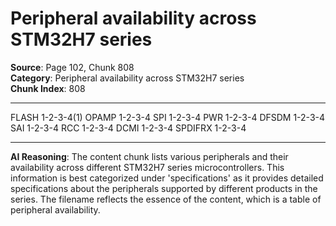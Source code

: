 # Peripheral availability across STM32H7 series

**Source**: Page 102, Chunk 808  
**Category**: Peripheral availability across STM32H7 series  
**Chunk Index**: 808

---

FLASH 1-2-3-4(1) OPAMP 1-2-3-4 SPI 1-2-3-4
PWR 1-2-3-4 DFSDM 1-2-3-4 SAI 1-2-3-4
RCC 1-2-3-4 DCMI 1-2-3-4 SPDIFRX 1-2-3-4

---

**AI Reasoning**: The content chunk lists various peripherals and their availability across different STM32H7 series microcontrollers. This information is best categorized under 'specifications' as it provides detailed specifications about the peripherals supported by different products in the series. The filename reflects the essence of the content, which is a table of peripheral availability.

